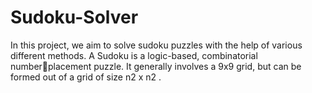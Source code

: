 # Sudoku-Solver
In this project, we aim to solve sudoku puzzles with the help of various 
different methods. A Sudoku is a logic-based, combinatorial numberplacement puzzle. It generally involves a 9x9 grid, but can be formed 
out of a grid of size n2 x n2
.

